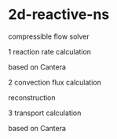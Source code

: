 # 2d-reactive-ns
compressible flow solver

1 reaction rate calculation

based on Cantera

2 convection flux calculation

reconstruction

3 transport calculation

based on Cantera
